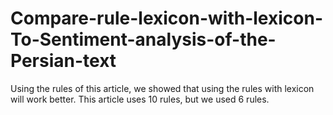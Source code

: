 # Compare-rule-lexicon-with-lexicon-To-Sentiment-analysis-of-the-Persian-text
Using the rules of this article, we showed that using the rules with lexicon will work better.
This article uses 10 rules, but we used 6 rules.
